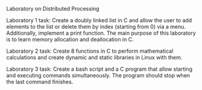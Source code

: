 Laboratory on Distributed Processing

Laboratory 1 task: Create a doubly linked list in C and allow the user to add elements to the list or delete them by index (starting from 0) via a menu. Additionally, implement a print function. The main purpose of this laboratory is to learn memory allocation and deallocation in C.

Laboratory 2 task: Create 8 functions in C to perform mathematical calculations and create dynamic and static libraries in Linux with them.

Laboratory 3 task: Create a bash script and a C program that allow starting and executing commands simultaneously. The program should stop when the last command finishes.
